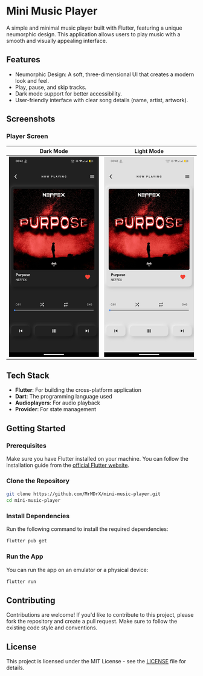 # Mini Music Player

A simple and minimal music player built with Flutter, featuring a unique neumorphic design. This application allows users to play music with a smooth and visually appealing interface.

## Features

- Neumorphic Design: A soft, three-dimensional UI that creates a modern look and feel.
- Play, pause, and skip tracks.
- Dark mode support for better accessibility.
- User-friendly interface with clear song details (name, artist, artwork).

## Screenshots

### Player Screen

| **Dark Mode** | **Light Mode** |
| --- | --- |
| ![Dark Mode](https://github.com/MrMDrX/mini-music-player/blob/main/readme-assets/screenshots/player_dark.png) | ![Light Mode](https://github.com/MrMDrX/mini-music-player/blob/main/readme-assets/screenshots/player_light.png) |

## Tech Stack

- **Flutter**: For building the cross-platform application
- **Dart**: The programming language used
- **Audioplayers**: For audio playback
- **Provider**: For state management

## Getting Started

### Prerequisites

Make sure you have Flutter installed on your machine. You can follow the installation guide from the [official Flutter website](https://flutter.dev/docs/get-started/install).

### Clone the Repository

```bash
git clone https://github.com/MrMDrX/mini-music-player.git
cd mini-music-player
```

### Install Dependencies

Run the following command to install the required dependencies:

```bash
flutter pub get
```

### Run the App

You can run the app on an emulator or a physical device:

```bash
flutter run
```

## Contributing

Contributions are welcome! If you'd like to contribute to this project, please fork the repository and create a pull request. Make sure to follow the existing code style and conventions.

## License

This project is licensed under the MIT License - see the [LICENSE](LICENSE.md) file for details.